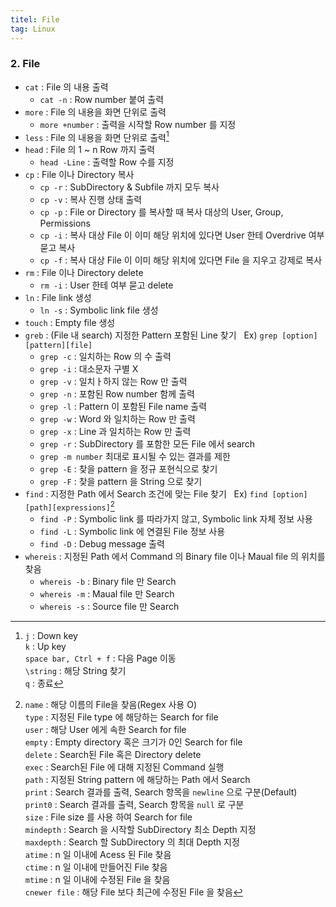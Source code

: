 ```yaml
---
titel: File
tag: Linux
---
```


### 2. File

- `cat` : File 의 내용 출력
  - `cat -n` : Row number 붙여 출력
- `more` : File 의 내용을 화면 단위로 출력
  - `more +number` : 출력을 시작할 Row number 를 지정
- `less` : File 의 내용을 화면 단위로 출력[^4]
- `head` : File 의 1 ~ n Row 까지 출력
  - `head -Line` : 출력할 Row 수를 지정
- `cp` : File 이나 Directory 복사
  - `cp -r` : SubDirectory & Subfile 까지 모두 복사
  - `cp -v` : 복사 진행 상태 출력
  - `cp -p` : File or Directory 를 복사할 때 복사 대상의 User, Group, Permissions
  - `cp -i` : 복사 대상 File 이 이미 해당 위치에 있다면 User 한테 Overdrive 여부 묻고 복사
  - `cp -f` : 복사 대상 File 이 이미 해당 위치에 있다면 File 을 지우고 강제로 복사
- `rm` : File 이나 Directory delete
  - `rm -i` : User 한테 여부 묻고 delete
- `ln` : File link 생성
  - `ln -s` : Symbolic link file 생성
- `touch` : Empty file 생성
- `greb` : (File 내 search) 지정한 Pattern 포함된 Line 찾기 &nbsp; Ex) `grep [option][pattern][file]`
  - `grep -c` : 일치하는 Row 의 수 출력
  - `grep -i` : 대소문자 구별 X
  - `grep -v` : 일치ㅏ하지 않는 Row 만 출력
  - `grep -n` : 포함된 Row number 함께 출력
  - `grep -l` : Pattern 이 포함된 File name 출력
  - `grep -w` : Word 와 일치하는 Row 만 출력
  - `grep -x` : Line 과 일치하는 Row 만 출력
  - `grep -r` : SubDirectory 를 포함한 모든 File 에서 search
  - `grep -m number` 최대로 표시될 수 있는 결과를 제한
  - `grep -E` : 찾을 pattern 을 정규 포현식으로 찾기
  - `grep -F` : 찾을 pattern 을 String 으로 찾기
- `find` : 지정한 Path 에서 Search 조건에 맞는 File 찾기 &nbsp; Ex) `find [option][path][expressions]`[^expressions]
  - `find -P` : Symbolic link 를 따라가지 않고, Symbolic link 자체 정보 사용
  - `find -L` : Symbolic link 에 연결된 File 정보 사용
  - `find -D` : Debug message 출력
- `whereis` : 지정된 Path 에서 Command 의 Binary file 이나 Maual file 의 위치를 찾음
  - `whereis -b` : Binary file 만 Search
  - `whereis -m` : Maual file 만 Search
  - `whereis -s` : Source file 만 Search

[^4]: `j` : Down key <br> `k` : Up key <br> `space bar, Ctrl + f` : 다음 Page 이동<br> `\string` : 해당 String 찾기 <br> `q` : 종료

[^expressions]: `name` : 해당 이름의 File을 찾음(Regex 사용 O) <br> `type` : 지정된 File type 에 해당하는 Search for file <br> `user` : 해당 User 에게 속한 Search for file <br> `empty` : Empty directory 혹은 크기가 0인 Search for file <br> `delete` : Search된 File 혹은 Directory delete <br> `exec` : Search된 File 에 대해 지정된 Command 실행 <br> `path` : 지정된 String pattern 에 해당하는 Path 에서 Search <br> `print` : Search 결과를 출력, Search 항목을 `newline` 으로 구분(Default) <br> `print0` : Search 결과를 출력, Search 항목을 `null` 로 구분 <br> `size` : File size 를 사용 하여 Search for file <br> `mindepth` : Search 을 시작할 SubDirectory 최소 Depth 지정 <br> `maxdepth` : Search 할 SubDirectory 의 최대 Depth 지정 <br> `atime` : n 일 이내에 Acess 된 File 찾음 <br> `ctime` : n 일 이내에 만들어진 File 찾음 <br> `mtime` : n 일 이내에 수정된 File 을 찾음 <br> `cnewer file` : 해당 File 보다 최근에 수정된 File 을 찾음
